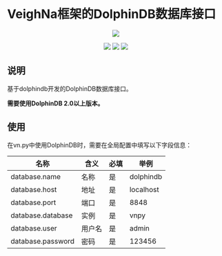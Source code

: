 # VeighNa框架的DolphinDB数据库接口

<p align="center">
  <img src ="https://vnpy.oss-cn-shanghai.aliyuncs.com/vnpy-logo.png"/>
</p>

<p align="center">
    <img src ="https://img.shields.io/badge/version-1.0.8-blueviolet.svg"/>
    <img src ="https://img.shields.io/badge/platform-linux|windows-yellow.svg"/>
    <img src ="https://img.shields.io/badge/python-3.10-blue.svg" />
</p>

## 说明

基于dolphindb开发的DolphinDB数据库接口。

**需要使用DolphinDB 2.0以上版本。**

## 使用

在vn.py中使用DolphinDB时，需要在全局配置中填写以下字段信息：

|名称|含义|必填|举例|
|---------|----|---|---|
|database.name|名称|是|dolphindb|
|database.host|地址|是|localhost|
|database.port|端口|是|8848|
|database.database|实例|是|vnpy|
|database.user|用户名|是|admin|
|database.password|密码|是|123456|
